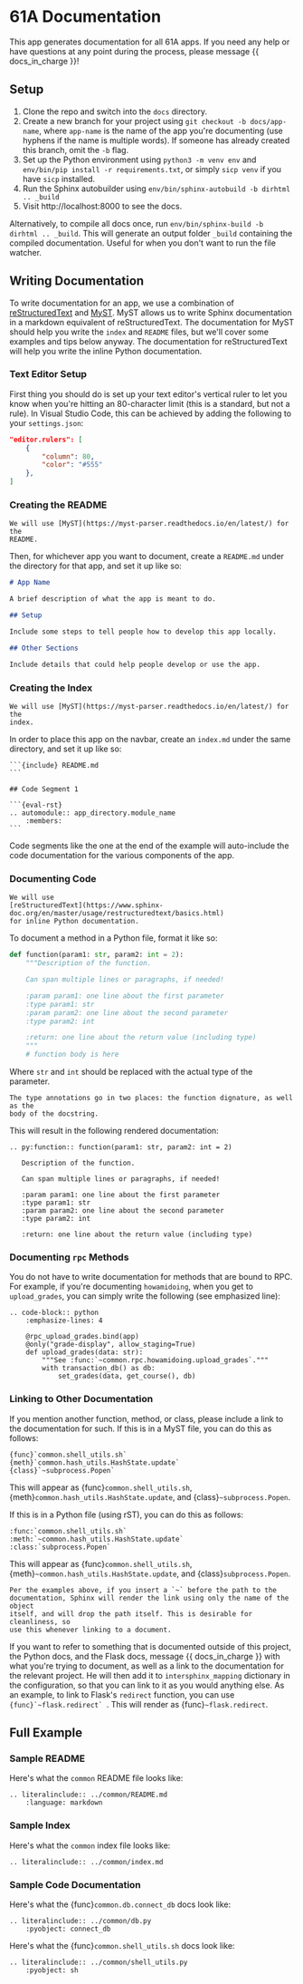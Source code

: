 # 61A Documentation

This app generates documentation for all 61A apps. If you need any help or have
questions at any point during the process, please message {{ docs_in_charge }}!

## Setup

1. Clone the repo and switch into the `docs` directory.
2. Create a new branch for your project using `git checkout -b docs/app-name`,
   where `app-name` is the name of the app you're documenting (use hyphens if
   the name is multiple words). If someone has already created this branch,
   omit the `-b` flag.
3. Set up the Python environment using `python3 -m venv env` and
   `env/bin/pip install -r requirements.txt`, or simply `sicp venv`
   if you have `sicp` installed.
4. Run the Sphinx autobuilder using
   `env/bin/sphinx-autobuild -b dirhtml .. _build`
5. Visit http://localhost:8000 to see the docs.

Alternatively, to compile all docs once, run
`env/bin/sphinx-build -b dirhtml .. _build`. This will generate an output
folder `_build` containing the compiled documentation. Useful for when you
don't want to run the file watcher.

## Writing Documentation

To write documentation for an app, we use a combination of
[reStructuredText](https://www.sphinx-doc.org/en/master/usage/restructuredtext/basics.html)
and [MyST](https://myst-parser.readthedocs.io/en/latest/). MyST allows us to
write Sphinx documentation in a markdown equivalent of reStructuredText. The
documentation for MyST should help you write the `index` and `README` files,
but we'll cover some examples and tips below anyway. The documentation for
reStructuredText will help you write the inline Python documentation.

### Text Editor Setup

First thing you should do is set up your text editor's vertical ruler to let
you know when you're hitting an 80-character limit (this is a standard, but not
a rule). In Visual Studio Code, this can be achieved by adding the following to
your `settings.json`:

```json
"editor.rulers": [
    {
        "column": 80,
        "color": "#555"
    },
]
```

### Creating the README

```{note}
We will use [MyST](https://myst-parser.readthedocs.io/en/latest/) for the
README.
```

Then, for whichever app you want to document, create a `README.md` under the
directory for that app, and set it up like so:

```md
# App Name

A brief description of what the app is meant to do.

## Setup

Include some steps to tell people how to develop this app locally.

## Other Sections

Include details that could help people develop or use the app.
```

### Creating the Index

```{note}
We will use [MyST](https://myst-parser.readthedocs.io/en/latest/) for the
index.
```

In order to place this app on the navbar, create an `index.md` under the same
directory, and set it up like so:

````
```{include} README.md
```

## Code Segment 1

```{eval-rst}
.. automodule:: app_directory.module_name
    :members:
```
````

Code segments like the one at the end of the example will auto-include the code
documentation for the various components of the app.

### Documenting Code

```{note}
We will use
[reStructuredText](https://www.sphinx-doc.org/en/master/usage/restructuredtext/basics.html)
for inline Python documentation.
```

To document a method in a Python file, format it like so:

```python
def function(param1: str, param2: int = 2):
    """Description of the function.

    Can span multiple lines or paragraphs, if needed!

    :param param1: one line about the first parameter
    :type param1: str
    :param param2: one line about the second parameter
    :type param2: int

    :return: one line about the return value (including type)
    """
    # function body is here
```

Where `str` and `int` should be replaced with the actual type of the parameter.

```{note}
The type annotations go in two places: the function dignature, as well as the
body of the docstring.
```

This will result in the following rendered documentation:

```{eval-rst}
.. py:function:: function(param1: str, param2: int = 2)

   Description of the function.

   Can span multiple lines or paragraphs, if needed!

   :param param1: one line about the first parameter
   :type param1: str
   :param param2: one line about the second parameter
   :type param2: int

   :return: one line about the return value (including type)
```

### Documenting `rpc` Methods

You do not have to write documentation for methods that are bound to RPC. For
example, if you're documenting `howamidoing`, when you get to `upload_grades`,
you can simply write the following (see emphasized line):

```{eval-rst}
.. code-block:: python
    :emphasize-lines: 4

    @rpc_upload_grades.bind(app)
    @only("grade-display", allow_staging=True)
    def upload_grades(data: str):
        """See :func:`~common.rpc.howamidoing.upload_grades`."""
        with transaction_db() as db:
            set_grades(data, get_course(), db)
```

### Linking to Other Documentation

If you mention another function, method, or class, please include a link to the
documentation for such. If this is in a MyST file, you can do this as follows:

```
{func}`common.shell_utils.sh`
{meth}`common.hash_utils.HashState.update`
{class}`~subprocess.Popen`
```

This will appear as {func}`common.shell_utils.sh`, 
{meth}`common.hash_utils.HashState.update`, and {class}`~subprocess.Popen`.

If this is in a Python file (using rST), you can do this as follows:

```
:func:`common.shell_utils.sh`
:meth:`~common.hash_utils.HashState.update`
:class:`subprocess.Popen`
```

This will appear as {func}`common.shell_utils.sh`, 
{meth}`~common.hash_utils.HashState.update`, and {class}`subprocess.Popen`.

```{note}
Per the examples above, if you insert a `~` before the path to the
documentation, Sphinx will render the link using only the name of the object
itself, and will drop the path itself. This is desirable for cleanliness, so
use this whenever linking to a document.
```

If you want to refer to something that is documented outside of this project,
the Python docs, and the Flask docs, message {{ docs_in_charge }} with what
you're trying to document, as well as a link to the documentation for the
relevant project. He will then add it to `intersphinx_mapping` dictionary in
the configuration, so that you can link to it as you would anything else. As an
example, to link to Flask's `redirect` function, you can use
``{func}`~flask.redirect` ``. This will render as {func}`~flask.redirect`.

## Full Example

### Sample README

Here's what the `common` README file looks like:

```{eval-rst}
.. literalinclude:: ../common/README.md
    :language: markdown
```

### Sample Index

Here's what the `common` index file looks like:

```{eval-rst}
.. literalinclude:: ../common/index.md
```

### Sample Code Documentation

Here's what the {func}`common.db.connect_db` docs look like:

```{eval-rst}
.. literalinclude:: ../common/db.py
    :pyobject: connect_db
```

Here's what the {func}`common.shell_utils.sh` docs look like:
```{eval-rst}
.. literalinclude:: ../common/shell_utils.py
    :pyobject: sh
```
